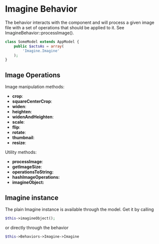 Imagine Behavior
================

The behavior interacts with the component and will process a given image file with a set of operations that should be applied to it. See ImagineBehavior::processImage().

```php
class SomeModel extends AppModel {
	public $actsAs = array(
		'Imagine.Imagine'
	);
}
```

Image Operations
----------------

Image manipulation methods:

* **crop**:
* **squareCenterCrop**:
* **widen**:
* **heighten**:
* **widenAndHeighten**:
* **scale**:
* **flip**:
* **rotate**:
* **thumbnail**:
* **resize**:

Utility methods:

* **processImage**:
* **getImageSize**:
* **operationsToString:**
* **hashImageOperations:**
* **imagineObject:**

Imagine instance
----------------

The plain  Imagine instance is available through the model. Get it by calling

```php
$this->imagineObject();
```

or directly through the behavior

```php
$this->Behaviors->Imagine->Imagine
```
